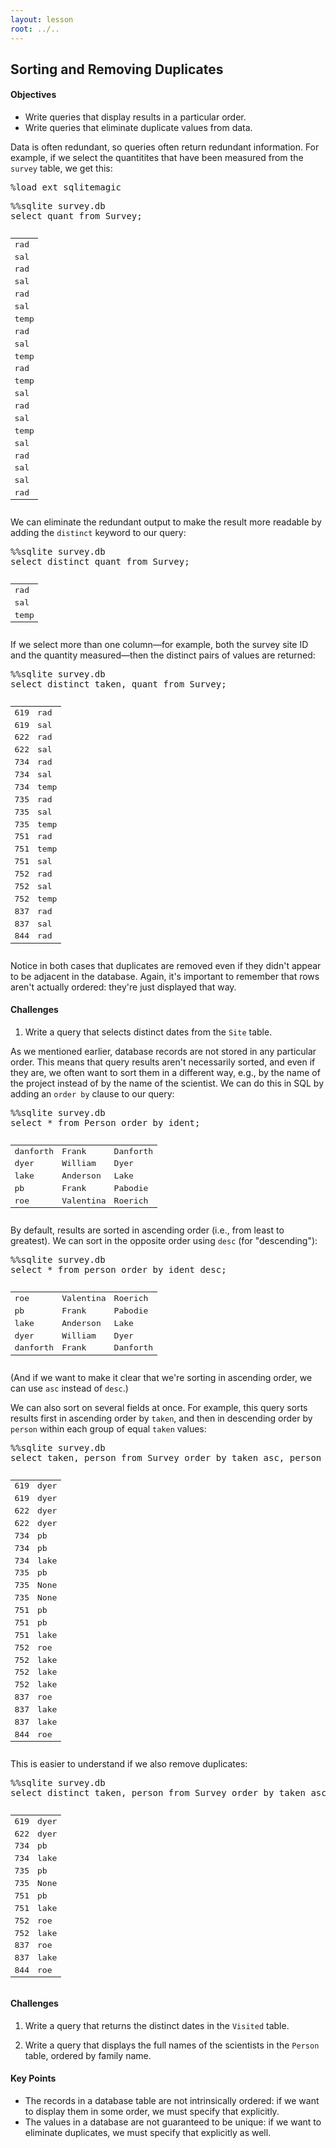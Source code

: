 ```yaml
---
layout: lesson
root: ../..
---
```


## Sorting and Removing Duplicates


<div class="objectives">
<h4 id="objectives">Objectives</h4>
<ul>
<li>Write queries that display results in a particular order.</li>
<li>Write queries that eliminate duplicate values from data.</li>
</ul>
</div>


<div>
<p>Data is often redundant,
so queries often return redundant information.
For example,
if we select the quantitites that have been measured
from the <code>survey</code> table,
we get this:</p>
</div>


<div class="in">
<pre>%load_ext sqlitemagic</pre>
</div>


<div class="in">
<pre>%%sqlite survey.db
select quant from Survey;</pre>
</div>

<div class="out">
<pre><table>
<tr><td>rad</td></tr>
<tr><td>sal</td></tr>
<tr><td>rad</td></tr>
<tr><td>sal</td></tr>
<tr><td>rad</td></tr>
<tr><td>sal</td></tr>
<tr><td>temp</td></tr>
<tr><td>rad</td></tr>
<tr><td>sal</td></tr>
<tr><td>temp</td></tr>
<tr><td>rad</td></tr>
<tr><td>temp</td></tr>
<tr><td>sal</td></tr>
<tr><td>rad</td></tr>
<tr><td>sal</td></tr>
<tr><td>temp</td></tr>
<tr><td>sal</td></tr>
<tr><td>rad</td></tr>
<tr><td>sal</td></tr>
<tr><td>sal</td></tr>
<tr><td>rad</td></tr>
</table></pre>
</div>


<div>
<p>We can eliminate the redundant output
to make the result more readable
by adding the <code>distinct</code> keyword
to our query:</p>
</div>


<div class="in">
<pre>%%sqlite survey.db
select distinct quant from Survey;</pre>
</div>

<div class="out">
<pre><table>
<tr><td>rad</td></tr>
<tr><td>sal</td></tr>
<tr><td>temp</td></tr>
</table></pre>
</div>


<div>
<p>If we select more than one column&mdash;for example,
both the survey site ID and the quantity measured&mdash;then
the distinct pairs of values are returned:</p>
</div>


<div class="in">
<pre>%%sqlite survey.db
select distinct taken, quant from Survey;</pre>
</div>

<div class="out">
<pre><table>
<tr><td>619</td><td>rad</td></tr>
<tr><td>619</td><td>sal</td></tr>
<tr><td>622</td><td>rad</td></tr>
<tr><td>622</td><td>sal</td></tr>
<tr><td>734</td><td>rad</td></tr>
<tr><td>734</td><td>sal</td></tr>
<tr><td>734</td><td>temp</td></tr>
<tr><td>735</td><td>rad</td></tr>
<tr><td>735</td><td>sal</td></tr>
<tr><td>735</td><td>temp</td></tr>
<tr><td>751</td><td>rad</td></tr>
<tr><td>751</td><td>temp</td></tr>
<tr><td>751</td><td>sal</td></tr>
<tr><td>752</td><td>rad</td></tr>
<tr><td>752</td><td>sal</td></tr>
<tr><td>752</td><td>temp</td></tr>
<tr><td>837</td><td>rad</td></tr>
<tr><td>837</td><td>sal</td></tr>
<tr><td>844</td><td>rad</td></tr>
</table></pre>
</div>


<div>
<p>Notice in both cases that duplicates are removed
even if they didn&#39;t appear to be adjacent in the database.
Again,
it&#39;s important to remember that rows aren&#39;t actually ordered:
they&#39;re just displayed that way.</p>
</div>


<div>
<h4 id="challenges">Challenges</h4>
<ol>
<li>Write a query that selects distinct dates from the <code>Site</code> table.</li>
</ol>
</div>


<div>
<p>As we mentioned earlier,
database records are not stored in any particular order.
This means that query results aren&#39;t necessarily sorted,
and even if they are,
we often want to sort them in a different way,
e.g., by the name of the project instead of by the name of the scientist.
We can do this in SQL by adding an <code>order by</code> clause to our query:</p>
</div>


<div class="in">
<pre>%%sqlite survey.db
select * from Person order by ident;</pre>
</div>

<div class="out">
<pre><table>
<tr><td>danforth</td><td>Frank</td><td>Danforth</td></tr>
<tr><td>dyer</td><td>William</td><td>Dyer</td></tr>
<tr><td>lake</td><td>Anderson</td><td>Lake</td></tr>
<tr><td>pb</td><td>Frank</td><td>Pabodie</td></tr>
<tr><td>roe</td><td>Valentina</td><td>Roerich</td></tr>
</table></pre>
</div>


<div>
<p>By default,
results are sorted in ascending order
(i.e.,
from least to greatest).
We can sort in the opposite order using <code>desc</code> (for &quot;descending&quot;):</p>
</div>


<div class="in">
<pre>%%sqlite survey.db
select * from person order by ident desc;</pre>
</div>

<div class="out">
<pre><table>
<tr><td>roe</td><td>Valentina</td><td>Roerich</td></tr>
<tr><td>pb</td><td>Frank</td><td>Pabodie</td></tr>
<tr><td>lake</td><td>Anderson</td><td>Lake</td></tr>
<tr><td>dyer</td><td>William</td><td>Dyer</td></tr>
<tr><td>danforth</td><td>Frank</td><td>Danforth</td></tr>
</table></pre>
</div>


<div>
<p>(And if we want to make it clear that we&#39;re sorting in ascending order,
we can use <code>asc</code> instead of <code>desc</code>.)</p>
<p>We can also sort on several fields at once.
For example,
this query sorts results first in ascending order by <code>taken</code>,
and then in descending order by <code>person</code>
within each group of equal <code>taken</code> values:</p>
</div>


<div class="in">
<pre>%%sqlite survey.db
select taken, person from Survey order by taken asc, person desc;</pre>
</div>

<div class="out">
<pre><table>
<tr><td>619</td><td>dyer</td></tr>
<tr><td>619</td><td>dyer</td></tr>
<tr><td>622</td><td>dyer</td></tr>
<tr><td>622</td><td>dyer</td></tr>
<tr><td>734</td><td>pb</td></tr>
<tr><td>734</td><td>pb</td></tr>
<tr><td>734</td><td>lake</td></tr>
<tr><td>735</td><td>pb</td></tr>
<tr><td>735</td><td>None</td></tr>
<tr><td>735</td><td>None</td></tr>
<tr><td>751</td><td>pb</td></tr>
<tr><td>751</td><td>pb</td></tr>
<tr><td>751</td><td>lake</td></tr>
<tr><td>752</td><td>roe</td></tr>
<tr><td>752</td><td>lake</td></tr>
<tr><td>752</td><td>lake</td></tr>
<tr><td>752</td><td>lake</td></tr>
<tr><td>837</td><td>roe</td></tr>
<tr><td>837</td><td>lake</td></tr>
<tr><td>837</td><td>lake</td></tr>
<tr><td>844</td><td>roe</td></tr>
</table></pre>
</div>


<div>
<p>This is easier to understand if we also remove duplicates:</p>
</div>


<div class="in">
<pre>%%sqlite survey.db
select distinct taken, person from Survey order by taken asc, person desc;</pre>
</div>

<div class="out">
<pre><table>
<tr><td>619</td><td>dyer</td></tr>
<tr><td>622</td><td>dyer</td></tr>
<tr><td>734</td><td>pb</td></tr>
<tr><td>734</td><td>lake</td></tr>
<tr><td>735</td><td>pb</td></tr>
<tr><td>735</td><td>None</td></tr>
<tr><td>751</td><td>pb</td></tr>
<tr><td>751</td><td>lake</td></tr>
<tr><td>752</td><td>roe</td></tr>
<tr><td>752</td><td>lake</td></tr>
<tr><td>837</td><td>roe</td></tr>
<tr><td>837</td><td>lake</td></tr>
<tr><td>844</td><td>roe</td></tr>
</table></pre>
</div>


<div>
<h4 id="challenges">Challenges</h4>
<ol>
<li><p>Write a query that returns the distinct dates in the <code>Visited</code> table.</p>
</li>
<li><p>Write a query that displays the full names of the scientists in the <code>Person</code> table, ordered by family name.</p>
</li>
</ol>
</div>


<div class="keypoints">
<h4 id="key-points">Key Points</h4>
<ul>
<li>The records in a database table are not intrinsically ordered:
if we want to display them in some order,
we must specify that explicitly.</li>
<li>The values in a database are not guaranteed to be unique:
if we want to eliminate duplicates,
we must specify that explicitly as well.</li>
</ul>
</div>
